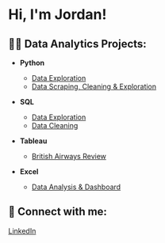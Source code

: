 <h1>Hi, I'm Jordan!</h1>

<h2>👨‍💻 Data Analytics Projects:</h2>

- <b>Python</b>
  - [Data Exploration](https://github.com/jordanrobertson11/python-data-exploration)
  - [Data Scraping, Cleaning & Exploration](https://github.com/jordanrobertson11/FRED-analysis-python)

- <b>SQL</b>
  - [Data Exploration](https://github.com/jordanrobertson11/SQLDataExploration)
  - [Data Cleaning](https://github.com/jordanrobertson11/SQLDataCleaning)

- <b>Tableau</b>
  - [British Airways Review](https://github.com/jordanrobertson11/BritishAirwaysReviewDashboard)
 
- <b>Excel</b>
  - [Data Analysis & Dashboard](https://github.com/jordanrobertson11/bike-store-excel-analysis)

<h2> 🤳 Connect with me:</h2>

[LinkedIn](https://www.linkedin.com/in/jordan-robertson-312190245/)
